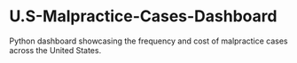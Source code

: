 # U.S-Malpractice-Cases-Dashboard
Python dashboard showcasing the frequency and cost of malpractice cases across the United States.
